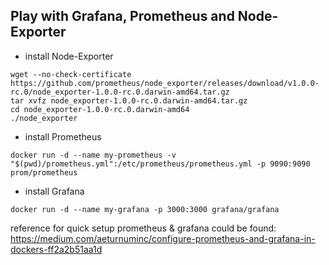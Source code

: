 Play with Grafana, Prometheus and Node-Exporter
---

- install Node-Exporter
```commandline
wget --no-check-certificate https://github.com/prometheus/node_exporter/releases/download/v1.0.0-rc.0/node_exporter-1.0.0-rc.0.darwin-amd64.tar.gz
tar xvfz node_exporter-1.0.0-rc.0.darwin-amd64.tar.gz
cd node_exporter-1.0.0-rc.0.darwin-amd64
./node_exporter
```

- install Prometheus
```commandline
docker run -d --name my-prometheus -v "$(pwd)/prometheus.yml":/etc/prometheus/prometheus.yml -p 9090:9090 prom/prometheus
```

- install Grafana
```commandline
docker run -d --name my-grafana -p 3000:3000 grafana/grafana
```

reference for quick setup prometheus & grafana could be found:
https://medium.com/aeturnuminc/configure-prometheus-and-grafana-in-dockers-ff2a2b51aa1d

